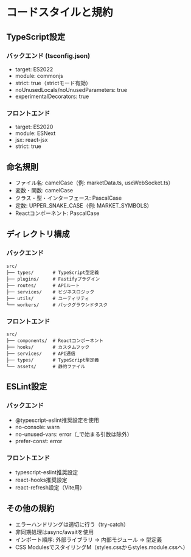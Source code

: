 # コードスタイルと規約

## TypeScript設定
### バックエンド (tsconfig.json)
- target: ES2022
- module: commonjs
- strict: true（strictモード有効）
- noUnusedLocals/noUnusedParameters: true
- experimentalDecorators: true

### フロントエンド
- target: ES2020
- module: ESNext
- jsx: react-jsx
- strict: true

## 命名規則
- ファイル名: camelCase（例: marketData.ts, useWebSocket.ts）
- 変数・関数: camelCase
- クラス・型・インターフェース: PascalCase
- 定数: UPPER_SNAKE_CASE（例: MARKET_SYMBOLS）
- Reactコンポーネント: PascalCase

## ディレクトリ構成
### バックエンド
```
src/
├── types/       # TypeScript型定義
├── plugins/     # Fastifyプラグイン
├── routes/      # APIルート
├── services/    # ビジネスロジック
├── utils/       # ユーティリティ
└── workers/     # バックグラウンドタスク
```

### フロントエンド
```
src/
├── components/  # Reactコンポーネント
├── hooks/       # カスタムフック
├── services/    # API通信
├── types/       # TypeScript型定義
└── assets/      # 静的ファイル
```

## ESLint設定
### バックエンド
- @typescript-eslint推奨設定を使用
- no-console: warn
- no-unused-vars: error（_で始まる引数は除外）
- prefer-const: error

### フロントエンド
- typescript-eslint推奨設定
- react-hooks推奨設定
- react-refresh設定（Vite用）

## その他の規約
- エラーハンドリングは適切に行う（try-catch）
- 非同期処理はasync/awaitを使用
- インポート順序: 外部ライブラリ → 内部モジュール → 型定義
- CSS ModulesでスタイリングM（styles.cssからstyles.module.cssへ）